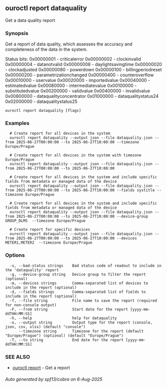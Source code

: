 ## ouroctl report dataquality

Get a data quality report

### Synopsis

Get a report of data quality, which assesses the accuracy and completeness of the data in the system.

Status bits:
0x00000001 - criticalerror
0x00000002 - clockinvalid
0x00000004 - datanotvalid
0x00000008 - daylightsavingtime
0x00000020 - clockadjusted
0x00000080 - powerdown
0x00000100 - billingperiodreset
0x00000200 - parametrizationchanged
0x00000400 - counteroverflow
0x00010000 - uservalue
0x00020000 - importedvalue
0x00040000 - estimatedvalue
0x00080000 - intermediatevalue
0x00100000 - substitutedvalue
0x00200000 - validvalue
0x00400000 - invalidvalue
0x00800000 - dataqualityconcentrator
0x01000000 - dataqualitystatus24
0x02000000 - dataqualitystatus25


```
ouroctl report dataquality [flags]
```

### Examples

```
  # Create report for all devices in the system
  ouroctl report dataquality --output json --file dataquality.json --from 2025-06-27T00:00:00 --to 2025-06-27T10:00:00 --timezone Europe/Prague

  # Create report for all devices in the system with timezone Europe/Prague
  ouroctl report dataquality --output json --file dataquality.json --from 2025-06-27T00:00:00 --to 2025-06-27T10:00:00

  # Create report for all devices in the system and include specific fields from metadata or managed data of the device
  ouroctl report dataquality --output json --file dataquality.json --from 2025-06-27T00:00:00 --to 2025-06-27T10:00:00 --fields systitle --timezone Europe/Prague

  # Create report for all devices in the system and include specific fields from metadata or managed data of the device
  ouroctl report dataquality --output json --file dataquality.json --from 2025-06-27T00:00:00 --to 2025-06-27T10:00:00 --device-group GROUP_DLMS  --timezone Europe/Prague

  # Create report for specific devices
  ouroctl report dataquality --output json --file dataquality.json --from 2025-06-27T00:00:00 --to 2025-06-27T10:00:00 --devices METER1,METER2  --timezone Europe/Prague
```

### Options

```
  -s, --bad-status strings    Bad status code of readout to include in the 'dataquality' report
  -g, --device-group string   Device group to filter the report (optional)
  -m, --devices strings       Comma-separated list of devices to include in the report (optional)
  -d, --fields strings        Comma-separated list of fields to include in the report (optional)
  -f, --file string           File name to save the report (required for non-console output)
  -F, --from string           Start date for the report [yyyy-mm-ddTHH:MM:SS]
  -h, --help                  help for dataquality
  -o, --output string         Output type for the report (console, json, csv, xlsx) (default "console")
      --timezone string       Timezone for the report (default "Europe/Prague") (optional) (default "Europe/Prague")
  -T, --to string             End date for the report [yyyy-mm-ddTHH:MM:SS]
```

### SEE ALSO

* [ouroctl report](ouroctl_report.md)	 - Get a report

###### Auto generated by spf13/cobra on 6-Aug-2025
